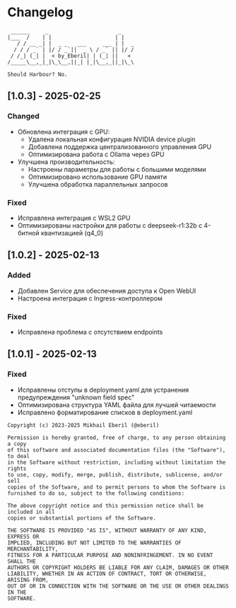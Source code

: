 # Changelog
```ascii
 ______     _                      _    
|___  /    | |                    | |   
   / / __ _| |  _ _   ___     ___ | |  _
  / / / _` | |/ / _`||  _ \ / _` || |/ /
 / /_| (_| |  < by_Eberil| | (_| ||   < 
/_____\__,_|_|\_\__,||_| |_|\__,_||_|\_\

Should Harbour?	No.
```
## [1.0.3] - 2025-02-25

### Changed
- Обновлена интеграция с GPU:
  - Удалена локальная конфигурация NVIDIA device plugin
  - Добавлена поддержка централизованного управления GPU
  - Оптимизирована работа с Ollama через GPU
- Улучшена производительность:
  - Настроены параметры для работы с большими моделями
  - Оптимизировано использование GPU памяти
  - Улучшена обработка параллельных запросов

### Fixed
- Исправлена интеграция с WSL2 GPU
- Оптимизированы настройки для работы с deepseek-r1:32b с 4-битной квантизацией (q4_0)

## [1.0.2] -  2025-02-13

### Added
- Добавлен Service для обеспечения доступа к Open WebUI
- Настроена интеграция с Ingress-контроллером

### Fixed
- Исправлена проблема с отсутствием endpoints

## [1.0.1] -  2025-02-13

### Fixed
- Исправлены отступы в deployment.yaml для устранения предупреждения "unknown field spec"
- Оптимизирована структура YAML файла для лучшей читаемости
- Исправлено форматирование списков в deployment.yaml

```plain text
Copyright (c) 2023-2025 Mikhail Eberil (@eberil)

Permission is hereby granted, free of charge, to any person obtaining a copy
of this software and associated documentation files (the "Software"), to deal
in the Software without restriction, including without limitation the rights
to use, copy, modify, merge, publish, distribute, sublicense, and/or sell
copies of the Software, and to permit persons to whom the Software is
furnished to do so, subject to the following conditions:

The above copyright notice and this permission notice shall be included in all
copies or substantial portions of the Software.

THE SOFTWARE IS PROVIDED "AS IS", WITHOUT WARRANTY OF ANY KIND, EXPRESS OR
IMPLIED, INCLUDING BUT NOT LIMITED TO THE WARRANTIES OF MERCHANTABILITY,
FITNESS FOR A PARTICULAR PURPOSE AND NONINFRINGEMENT. IN NO EVENT SHALL THE
AUTHORS OR COPYRIGHT HOLDERS BE LIABLE FOR ANY CLAIM, DAMAGES OR OTHER
LIABILITY, WHETHER IN AN ACTION OF CONTRACT, TORT OR OTHERWISE, ARISING FROM,
OUT OF OR IN CONNECTION WITH THE SOFTWARE OR THE USE OR OTHER DEALINGS IN THE
SOFTWARE.
```